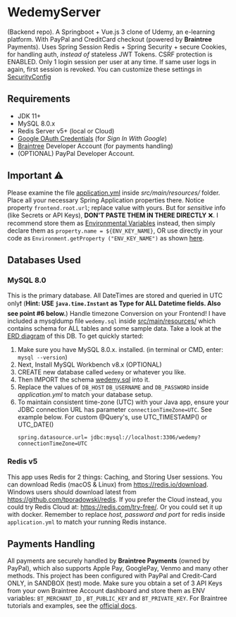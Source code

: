 # WedemyServer

(Backend repo). A Springboot + Vue.js 3 clone of Udemy, an e-learning platform. With PayPal and CreditCard checkout
(powered by **Braintree** Payments). Uses Spring Session Redis + Spring Security + secure Cookies, for handling auth,
_instead of_ stateless JWT Tokens. CSRF protection is ENABLED. Only 1 login session per user at any time. If same user
logs in again, first session is revoked. You can customize these settings
in [SecurityConfig](src/main/java/com/davistiba/wedemyserver/config/SecurityConfig.java)

## Requirements

- JDK 11+
- MySQL 8.0.x
- Redis Server v5+ (local or Cloud)
- [Google OAuth Credentials](https://console.developers.google.com/apis/credentials) (for _Sign In With Google_)
- [Braintree](https://developer.paypal.com/braintree/docs) Developer Account (for payments handling)
- (OPTIONAL) PayPal Developer Account.

## Important ⚠

Please examine the file [application.yml](src/main/resources/application.yml) inside *src/main/resources/*
folder. Place all your necessary Spring Application properties there. Notice property `frontend.root.url`; replace value with
yours. But for _sensitive_ info (like Secrets or API Keys), **DON'T PASTE THEM IN THERE DIRECTLY** ❌. I recommend store
them as [Environmental Variables](https://www.baeldung.com/properties-with-spring) instead, then simply declare them
as `property.name = ${ENV_KEY_NAME}`, OR use directly in your code as `Environment.getProperty ("ENV_KEY_NAME")`
as shown [here](src/main/java/com/davistiba/wedemyserver/config/BraintreeConfig.java).

## Databases Used

### MySQL 8.0

This is the primary database. All DateTimes are stored and queried in UTC only❗ (**Hint:
USE `java.time.Instant` as Type for ALL Datetime fields. Also see point #6 below.**) Handle timezone Conversion on your
Frontend! I have included a mysqldump file `wedemy.sql` inside [src/main/resources/](src/main/resources) which contains
schema for ALL tables and some sample data. Take a look at the [ERD diagram](src/main/resources/wedemy_db_erd.png) of
this DB. To get quickly started:

1. Make sure you have MySQL 8.0.x. installed. (in terminal or CMD, enter: `mysql --version`)
2. Next, Install MySQL Workbench v8.x (OPTIONAL)
3. CREATE new database called `wedemy` or whatever you like.
4. Then IMPORT the schema [wedemy.sql](src/main/resources/wedemy.sql) into it.
5. Replace the values of `DB_HOST` `DB_USERNAME` and `DB_PASSWORD` inside _application.yml_ to match your database
   setup.
6. To maintain consistent time-zone (UTC) with your Java app, ensure your JDBC connection URL has
   parameter `connectionTimeZone=UTC`. See example below. For custom @Query's, use UTC_TIMESTAMP() or UTC_DATE()
   ```properties
   spring.datasource.url= jdbc:mysql://localhost:3306/wedemy?connectionTimeZone=UTC
   ```

### Redis v5

This app uses Redis for 2 things: Caching, and Storing User sessions. You can download Redis (macOS & Linux)
from https://redis.io/download. Windows users should download latest from https://github.com/tporadowski/redis. If you
prefer the Cloud instead, you could try Redis Cloud at: https://redis.com/try-free/. Or you could set it up with docker.
Remember to replace _host, password and port_ for redis inside `application.yml` to match your running Redis instance.

## Payments Handling

All payments are securely handled by **Braintree Payments** (owned by PayPal), which also supports Apple Pay, GooglePay,
Venmo and many other methods. This project has been configured with PayPal and Credit-Card ONLY, in SANDBOX (test) mode.
Make sure you obtain a set of 3 API Keys from your own Braintree Account dashboard and store them as ENV
variables: `BT_MERCHANT_ID`
, `BT_PUBLIC_KEY` and `BT_PRIVATE_KEY`. For Braintree tutorials and examples, see
the [official docs](https://developer.paypal.com/braintree/docs).
